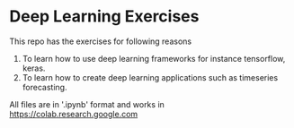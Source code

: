 # Deep Learning Exercises

This repo has the exercises for following reasons

1. To learn how to use deep learning frameworks for instance tensorflow, keras.
2. To learn how to create deep learning applications such as timeseries forecasting.

All files are in '.ipynb' format and works in https://colab.research.google.com
